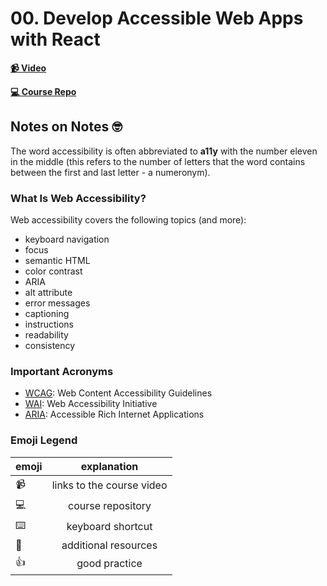 # 00. Develop Accessible Web Apps with React

**[📹 Video](https://egghead.io/lessons/react-v2-00-a-beginners-guide-to-react-introduction?pl=a-beginners-guide-to-react-v2-6c4d)**

**[💻 Course Repo](https://github.com/erin-doyle/egghead-react-a11y/tree/labels)**


## Notes on Notes 🤓

The word accessibility is often abbreviated to **a11y** with the number eleven in the middle (this refers to the number of letters that the word contains between the first and last letter - a numeronym).

### What Is Web Accessibility?

Web accessibility covers the following topics (and more):
- keyboard navigation
- focus
- semantic HTML
- color contrast
- ARIA
- alt attribute
- error messages
- captioning
- instructions
- readability
- consistency

### Important Acronyms

- [WCAG](https://www.w3.org/WAI/standards-guidelines/wcag/): Web Content Accessibility Guidelines
- [WAI](https://www.w3.org/WAI/): Web Accessibility Initiative
- [ARIA](https://www.w3.org/TR/wai-aria/): Accessible Rich Internet Applications

### Emoji Legend

| emoji| explanation              |
| -----|:------------------------:|
| 📹   | links to the course video|
| 💻   | course repository        |
| ⌨️    | keyboard shortcut        |
| 🤔   | additional resources     |
| 👍   | good practice            |
